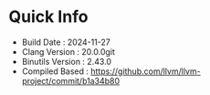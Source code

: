 # Quick Info
* Build Date : 2024-11-27
* Clang Version : 20.0.0git
* Binutils Version : 2.43.0
* Compiled Based : https://github.com/llvm/llvm-project/commit/b1a34b80
